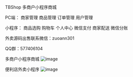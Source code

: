 TBShop
多商户小程序商城

PC端： 商家管理 商品管理 订单管理 用户管理

小程序： 商品选购 购物车 个人中心 微信支付 商家配送 微信分账


外卖源码出售联系微信：zuoann301

QQ群：577406104


多商户小程序商城
![image](https://github.com/zuoann301/TBShop/blob/master/qrcode.png)



便利店外卖小程序
![image](https://github.com/zuoann301/TBShop/blob/master/wxcode.jpg)

